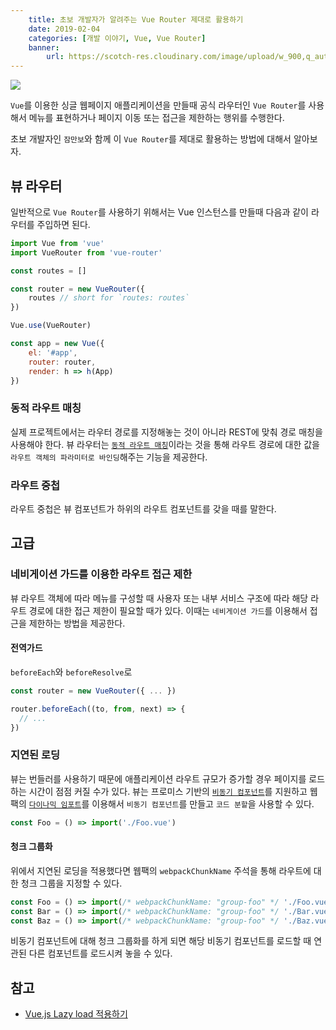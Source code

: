 ```yaml
---
    title: 초보 개발자가 알려주는 Vue Router 제대로 활용하기
    date: 2019-02-04
    categories: [개발 이야기, Vue, Vue Router]
    banner:
        url: https://scotch-res.cloudinary.com/image/upload/w_900,q_auto:good,f_auto/media/3660/h49pHk3ORDWKylIlU7bE_maxresdefault.jpg
---
```


![](https://scotch-res.cloudinary.com/image/upload/w_900,q_auto:good,f_auto/media/3660/h49pHk3ORDWKylIlU7bE_maxresdefault.jpg#center)

`Vue`를 이용한 싱글 웹페이지 애플리케이션을 만들때 공식 라우터인 `Vue Router`를 사용해서 메뉴를 표현하거나 페이지 이동 또는 접근을 제한하는 행위를 수행한다.

초보 개발자인 `잠만보`와 함께 이 `Vue Router`를 제대로 활용하는 방법에 대해서 알아보자.

## 뷰 라우터
일반적으로 `Vue Router`를 사용하기 위해서는 Vue 인스턴스를 만들때 다음과 같이 라우터를 주입하면 된다.

```js
import Vue from 'vue'
import VueRouter from 'vue-router'

const routes = []

const router = new VueRouter({
    routes // short for `routes: routes`
})

Vue.use(VueRouter)

const app = new Vue({
    el: '#app',
    router: router,
    render: h => h(App)
})
```

### 동적 라우트 매칭
실제 프로젝트에서는 라우터 경로를 지정해놓는 것이 아니라 REST에 맞춰 경로 매칭을 사용해야 한다. 뷰 라우터는 [`동적 라우트 매칭`](https://router.vuejs.org/kr/guide/essentials/dynamic-matching.html#%EB%8F%99%EC%A0%81-%EB%9D%BC%EC%9A%B0%ED%8A%B8-%EB%A7%A4%EC%B9%AD)이라는 것을 통해 라우트 경로에 대한 값을 `라우트 객체의 파라미터로 바인딩`해주는 기능을 제공한다.

### 라우트 중첩
라우트 중첩은 뷰 컴포넌트가 하위의 라우트 컴포넌트를 갖을 때를 말한다. 

## 고급

### 네비게이션 가드를 이용한 라우트 접근 제한
뷰 라우트 객체에 따라 메뉴를 구성할 때 사용자 또는 내부 서비스 구조에 따라 해당 라우트 경로에 대한 접근 제한이 필요할 때가 있다. 이때는 `네비게이션 가드`를 이용해서 접근을 제한하는 방법을 제공한다.


#### 전역가드
`beforeEach`와 `beforeResolve`로 

```js
const router = new VueRouter({ ... })

router.beforeEach((to, from, next) => {
  // ...
})
```

### 지연된 로딩
뷰는 번들러를 사용하기 때문에 애플리케이션 라우트 규모가 증가할 경우 페이지를 로드하는 시간이 점점 커질 수가 있다. 뷰는 프로미스 기반의 [`비동기 컴포넌트`](https://vuejs.org/v2/guide/components-dynamic-async.html#Async-Components)를 지원하고 웹팩의 [`다이나믹 임포트`](https://github.com/tc39/proposal-dynamic-import)를 이용해서 `비동기 컴포넌트`를 만들고 `코드 분할`을 사용할 수 있다.

```js
const Foo = () => import('./Foo.vue')
```

#### 청크 그룹화
위에서 지연된 로딩을 적용했다면 웹팩의 `webpackChunkName` 주석을 통해 라우트에 대한 청크 그룹을 지정할 수 있다. 

```js
const Foo = () => import(/* webpackChunkName: "group-foo" */ './Foo.vue')
const Bar = () => import(/* webpackChunkName: "group-foo" */ './Bar.vue')
const Baz = () => import(/* webpackChunkName: "group-foo" */ './Baz.vue')
```

비동기 컴포넌트에 대해 청크 그룹화를 하게 되면 해당 비동기 컴포넌트를 로드할 때 연관된 다른 컴포넌트를 로드시켜 놓을 수 있다.

## 참고
- [Vue.js Lazy load 적용하기](https://medium.com/@jeongwooahn/vue-js-lazy-load-%EC%A0%81%EC%9A%A9%ED%95%98%EA%B8%B0-b1925e83d3c6)

